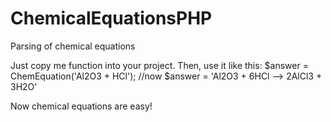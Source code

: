 # ChemicalEquationsPHP
Parsing of chemical equations

Just copy me function into your project.
Then, use it like this:
$answer = ChemEquation('Al2O3 + HCl');
//now $answer = 'Al2O3 + 6HCl --> 2AlCl3 + 3H2O'

Now chemical equations are easy!
